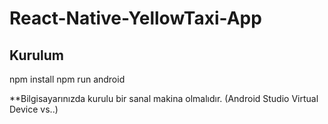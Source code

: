 # React-Native-YellowTaxi-App

## Kurulum
  npm install
  npm run android
  
  **Bilgisayarınızda kurulu bir sanal makina olmalıdır. (Android Studio Virtual Device vs..)
  
